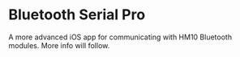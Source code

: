 # Bluetooth Serial Pro
A more advanced iOS app for communicating with HM10 Bluetooth modules.
More info will follow.
